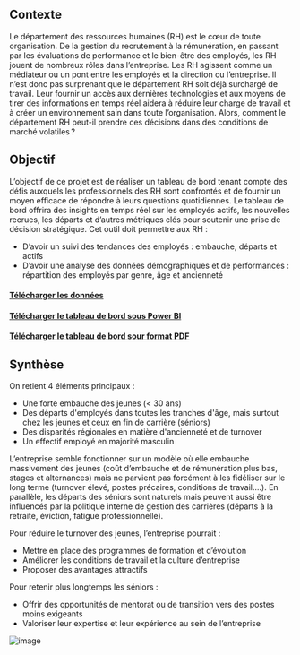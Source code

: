 ## Contexte
Le département des ressources humaines (RH) est le cœur de toute organisation. De la gestion du recrutement à la rémunération, en passant par les évaluations de performance et le bien-être des employés, les RH jouent de nombreux rôles dans l’entreprise. Les RH agissent comme un médiateur ou un pont entre les employés et la direction ou l’entreprise. Il n’est donc pas surprenant que le département RH soit déjà surchargé de travail. Leur fournir un accès aux dernières technologies et aux moyens de tirer des informations en temps réel aidera à réduire leur charge de travail et à créer un environnement sain dans toute l’organisation.
Alors, comment le département RH peut-il prendre ces décisions dans des conditions de marché volatiles ? 

## Objectif
L’objectif de ce projet est de réaliser un tableau de bord tenant compte des défis auxquels les professionnels des RH sont confrontés et de fournir un moyen efficace de répondre à leurs questions quotidiennes.  Le tableau de bord offrira des insights en temps réel sur les employés actifs, les nouvelles recrues, les départs et d’autres métriques clés pour soutenir une prise de décision stratégique. 
Cet outil doit permettre aux RH : 
-	D’avoir  un suivi des tendances des employés : embauche, départs et actifs
-	D’avoir une analyse des données démographiques et de performances : répartition des employés par genre, âge et ancienneté

#### [Télécharger les données](https://github.com/Hines98/HR-Analysis_PBI_project/blob/main/HR-Data.xlsx)
#### [Télécharger le tableau de bord sous Power BI](https://github.com/Hines98/HR-Analysis_PBI_project/blob/main/HR%20Analysis%20Dashboard.pbix)
#### [Télécharger le tableau de bord sour format PDF](https://github.com/Hines98/HR-Analysis_PBI_project/blob/main/HR%20Analysis%20Dashboard.pdf)


## Synthèse
On retient 4 éléments principaux :
- Une forte embauche des jeunes (< 30 ans)
- Des départs d'employés dans toutes les tranches d'âge, mais surtout chez les jeunes et ceux en fin de carrière (séniors)
- Des disparités régionales en matière d'ancienneté et de turnover
- Un effectif employé en majorité masculin

L’entreprise semble fonctionner sur un modèle où elle embauche massivement des jeunes (coût d’embauche et de rémunération plus bas, stages et alternances) mais ne parvient pas forcément à les fidéliser sur le long terme (turnover élevé, postes précaires, conditions de travail….). En parallèle, les départs des séniors sont naturels mais peuvent aussi être influencés par la politique interne de gestion des carrières (départs à la retraite, éviction, fatigue professionnelle).

Pour réduire le turnover des jeunes, l’entreprise pourrait :
- Mettre en place des programmes de formation et d’évolution
- Améliorer les conditions de travail et la culture d’entreprise
- Proposer des avantages attractifs
  
Pour retenir plus longtemps les séniors :
- Offrir des opportunités de mentorat ou de transition vers des postes moins exigeants
- Valoriser leur expertise et leur expérience au sein de l’entreprise

![image](https://github.com/user-attachments/assets/fd2098e8-07df-4efb-83a1-2dd29fcd8d05)



